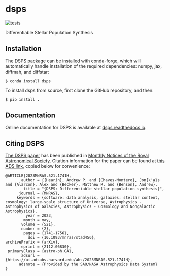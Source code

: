 # dsps
[![tests](https://github.com/ArgonneCPAC/dsps/actions/workflows/tests.yml/badge.svg)](https://github.com/ArgonneCPAC/dsps/actions/workflows/tests.yml)

Differentiable Stellar Population Synthesis

## Installation

The DSPS package can be installed with conda-forge, which will automatically handle
installation of the required dependencies: numpy, jax, diffmah, and diffstar:
```
$ conda install dsps
```

To install dsps from source, first clone the GitHub repository, and then:
```
$ pip install .
```

## Documentation

Online documentation for DSPS is available at [dsps.readthedocs.io](https://dsps.readthedocs.io/en/latest/).


## Citing DSPS
[The DSPS paper](https://arxiv.org/abs/2112.06830) has been published in [Monthly Notices of the Royal Astronomical Society](https://academic.oup.com/mnras/advance-article-abstract/doi/10.1093/mnras/stad456/7034352?utm_source=advanceaccess&utm_campaign=mnras&utm_medium=email). Citation information for the paper can be found at [this ADS link](https://ui.adsabs.harvard.edu/abs/2023MNRAS.521.1741H/abstract), copied below for convenience:

```
@ARTICLE{2023MNRAS.521.1741H,
       author = {{Hearin}, Andrew P. and {Chaves-Montero}, Jon{\'a}s and {Alarcon}, Alex and {Becker}, Matthew R. and {Benson}, Andrew},
        title = "{DSPS: Differentiable stellar population synthesis}",
      journal = {MNRAS},
     keywords = {software: data analysis, galaxies: stellar content, cosmology: large-scale structure of Universe, Astrophysics - Astrophysics of Galaxies, Astrophysics - Cosmology and Nongalactic Astrophysics},
         year = 2023,
        month = may,
       volume = {521},
       number = {2},
        pages = {1741-1756},
          doi = {10.1093/mnras/stad456},
archivePrefix = {arXiv},
       eprint = {2112.06830},
 primaryClass = {astro-ph.GA},
       adsurl = {https://ui.adsabs.harvard.edu/abs/2023MNRAS.521.1741H},
      adsnote = {Provided by the SAO/NASA Astrophysics Data System}
}
```
